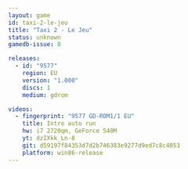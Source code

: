 ```yaml
---
layout: game
id: taxi-2-le-jeu
title: "Taxi 2 - Le Jeu"
status: unknown
gamedb-issue: 0

releases:
  - id: "9577"
    region: EU
    version: "1.000"
    discs: 1
    medium: gdrom

videos:
  - fingerprint: "9577 GD-ROM1/1 EU"
    title: Intro auto run
    hw: i7 2720qm, GeForce 540M
    yt: dzIXkk_Ln-8
    git: d59197f84353d7d2b746383e9277d9ed7c8c4053
    platform: win86-release
---
```

